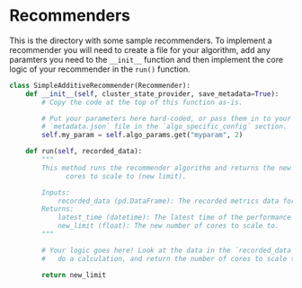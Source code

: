 # Recommenders

This is the directory with some sample recommenders. To implement a recommender you will need to create a file for your algorithm, add any paramters you need to the `__init__` function and then implement the core logic of your recommender in the `run()` function.

```python
class SimpleAdditiveRecommender(Recommender):
    def __init__(self, cluster_state_provider, save_metadata=True):
        # Copy the code at the top of this function as-is.

        # Put your parameters here hard-coded, or pass them in to your
        # `metadata.json` file in the `algo_specific_config` section.
        self.my_param = self.algo_params.get("myparam", 2)

    def run(self, recorded_data):
        """
        This method runs the recommender algorithm and returns the new number of
              cores to scale to (new limit).

        Inputs:
            recorded_data (pd.DataFrame): The recorded metrics data for the current time window to simulate
        Returns:
            latest_time (datetime): The latest time of the performance data.
            new_limit (float): The new number of cores to scale to.
        """

        # Your logic goes here! Look at the data in the `recorded_data` dataframe,
        #   do a calculation, and return the number of cores to scale to.

        return new_limit
```
